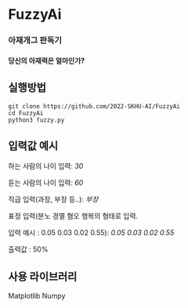 # FuzzyAi

### 아재개그 판독기
#### 당신의 아재력은 얼마인가?


## 실행방법
```
git clone https://github.com/2022-SKHU-AI/FuzzyAi
cd FuzzyAi
python3 fuzzy.py
```

## 입력값 예시
하는 사람의 나이 입력: *30*

듣는 사람의 나이 입력: *60*

직급 입력(과장, 부장 등..): *부장*

표정 입력(분노 경멸 혐오 행복의 형태로 입력.

입력 예시 : 0.05 0.03 0.02 0.55): *0.05 0.03 0.02 0.55*

출력값 : 50%

## 사용 라이브러리
Matplotlib
Numpy
